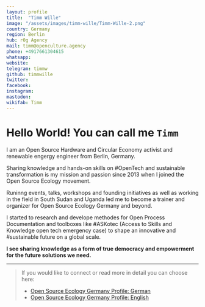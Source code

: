 ```yaml
---
layout: profile
title:  "Timm Wille"
image: "/assets/images/timm-wille/Timm-Wille-2.png"
country: Germany
region: Berlin
hub: r0g Agency
mail: timm@openculture.agency
phone: +4917661304615
whatsapp: 
website: 
telegram: timmw
github: timmwille
twitter: 
facebook: 
instagram: 
mastodon: 
wikifab: Timm
---
```


# Hello World! You can call me `Timm`

I am an Open Source Hardware and Circular Economy activist and renewable engergy engineer from Berlin, Germany. 

Sharing knowledge and hands-on skills on #OpenTech  and sustainable transformation is my mission and passion since 2013 when I joined the Open Source Ecology movement. 

Runinng events, talks, workshops and founding initiatives as well as working in the field in South Sudan and Uganda led me to become a trainer and organizer for Open Source Ecology Germany and beyond. 

I started to research and develope methodes for Open Process Documentation and toolboxes like #ASKotec (Access to Skills and Knowledge open tech emergency case) to shape an innovative and #sustainable future on a global scale. 

**I see sharing knowledge as a form of true democracy and empowerment for the future solutions we need.**


---
>If you would like to connect or read more in detail you can choose here:
>- [Open Source Ecology Germany Profile: German](https://wiki.opensourceecology.de/Timm_Wille)
>- [Open Source Ecology Germany Profile: English](https://wiki.opensourceecology.de/En:Timm_Wille)
